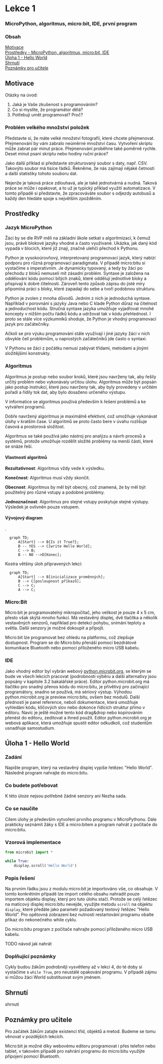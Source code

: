 # Lekce 1
### MicroPython, algoritmus, micro:bit, IDE, první program

### Obsah
[Motivace](#motivace)  
[Prostředky - MicroPython, algoritmus, micro:bit, IDE](#resources)  
[Úloha 1 - Hello World](#hello-world)  
[Shrnutí](#shrnuti)  
[Poznámky pro učitele](#pozn)  

## Motivace <a name="motivace"/>
Otázky na úvod:
1. Jaká je Vaše zkušenost s programováním?
2. Co si myslíte, že programátor dělá?
3. Potřebuji umět programovat? Proč?

### Problém velkého množství položek
Představte si, že máte velké množství fotografií, které chcete přejmenovat. Přejmenování by vám zabralo neúměrné množství času. Vytvoření skriptu může zabrat pár minut práce. Přejmenování proběhne také poměrně rychle. Deset minut psaní skriptu nebo hodiny ruční práce?

Jako další příklad si představte strukturovaný soubor s daty, např. CSV. Takovýto soubor má tisíce řádků. Řekněme, že nás zajímají nějaké četnosti a další statistiky tohoto souboru dat.

Nejenže je taková práce zdlouhavá, ale je také jednotvárná a nudná.
Taková práce se může i opakovat, a to už je typický příklad využití automatizace. V tomto případě si představte, že zpracováváte soubor s odjezdy autobusů a každý den hledáte spoje s největším zpožděním.

## Prostředky <a name="resources"/>

### Jazyk MicroPython
Žáci by se dle RVP měli na základní škole setkat s algoritmizací, k čemuž jsou, právě blokové jazyky vhodné a často využívané. Ukázka, jak daný kód vypadá v blocích, které již znají, značně ulehčí přechod k Pythonu.

Python je vysokoúrovňový, interpretovaný programovací jazyk, který nabízí podporu pro různá programovací paradigmata. V případě micro:bitu si vystačíme s imperativním. Je dynamicky typovaný, a tedy by žáci po přechodu z bloků nemuseli mít zásadní problém. Syntaxe je založena na oddělování kódu pomocí bílých znaků, které oddělují jednotlivé bloky a přispívají k dobré čitelnosti. Zároveň tento způsob zápisu do jisté míry připomíná práci s bloky, které zapadají do sebe a tvoří podobnou strukturu.

Python je zvolen z mnoha důvodů. Jedním z nich je jednoduchá syntaxe. Například v porovnání s jazyky Java nebo C klade Python důraz na čitelnost a jednoduchost kódu. Stručná syntaxe jazyka umožňuje vyjadřovat mnohé koncepty v nižším počtu řádků kódu a udržovat tak v kódu přehlednost. I proto se stále více výzkumníků shoduje, že Python je vhodný programovací jazyk pro začátečníky.

Ačkoli se pro výuku programování stále využívají i jiné jazyky žáci v nich obvykle čelí problémům, u naprostých začátečníků jde často o syntaxi.

V Pythonu se žáci z počátku nemusí zabývat třídami, metodami a jinými složitějšími konstrukty.

### Algoritmus
Algoritmus je postup nebo soubor kroků, které jsou navrženy tak, aby řešily určitý problém nebo vykonávaly určitou úlohu. Algoritmus může být popsán jako postup instrukcí, které jsou navrženy tak, aby byly provedeny v určitém pořadí a řídily tok dat, aby bylo dosaženo určeného výstupu.

V informatice se algoritmus používá především k řešení problémů a ke vytváření programů.

Dobře navržený algoritmus je maximálně efektivní, což umožňuje vykonávat úlohy v kratším čase. U algoritmů se proto často bere v úvahu rozlišuje časová a prostorová složitost.

Algoritmus se také používá jako nástroj pro analýzu a návrh procesů a systémů, protože umožňuje rozdělit složité problémy na menší části, které se snáze řeší.

#### Vlastnosti algoritmů

**Rezultativnost**: Algoritmus vždy vede k výsledku.

**Konečnost**: Algoritmus musí vždy skončit.

**Obecnost**: Algoritmus by měl být obecný, což znamená, že by měl být použitelný pro různé vstupy a podobné problémy.

**Jednoznačnost**: Algoritmus pro stejné vstupy poskytuje stejné výstupy. Výsledek je ovlivněn pouze vstupem.

#### Vývojový diagram
.
```mermaid
  graph TD;
      A[Start] --> B{Is it True?};
      B -- YES --> C[write Hello World];
	  C --> B;
      B -- NO -->D[Konec];
```
Kostra většiny úloh připravených lekcí:
```mermaid
  graph TD;
      A[Start] --> B[inicializace proměnných];
      B --> C[posloupnost příkazů];
      C --> C;
      A --> C;
```

### Micro:Bit
Micro:bit je programovatelný mikropočítač, jeho velikost je pouze 4 x 5 cm, přesto však skýtá mnoho funkcí. Má vestavěný displej, dvě tlačítka a několik vestavěných senzorů, například pro detekci pohybu, snímání teploty a světla. Další senzory je možné dokoupit a připojit.

Micro:bit lze programovat bez ohledu na platformu, což zlepšuje dostupnost. Program se do Micro:bitu přenáší pomocí bezdrátové komunikace Bluetooth nebo pomocí přiloženého micro USB kabelu.

### IDE
Jako vhodný editor byl vybrán webový [python.microbit.org]( python.microbit.org), se kterým se bude ve všech lekcích pracovat (podrobnosti výběru a další alternativy jsou popsány v kapitole 3.2 bakalářské práce).
Editor python.microbit.org má tlačítko pro snadný přenos kódu do micro:bitu, je přívětivý pro začínající programátory, snadno se používá, má sériový výstup. Výhodou python.microbit.org je preview micro:bitu, ovšem bez modulů. Další předností je panel reference, neboli dokumentace, která umožňuje vyhledání kódu, klíčových slov nebo dokonce řídících struktur přímo v editoru. Navíc je ještě možné tento kód drag&drop nebo kopírováním přenést do editoru, zeditovat a ihned použít. Editor python.microbit.org je webová aplikace, která umožňuje spustit editor odkudkoli, což studentům usnadňuje samostudium.

## Úloha 1 - Hello World <a name="hello-world"/>
### Zadání
Napište program, který na vestavěný displej vypíše řetězec "Hello World". Následně program nahrajte do micro:bitu.
### Co budete potřebovat
K této úloze nejsou potřebné žádné senzory ani Nezha sada.
### Co se naučíte
Cílem úlohy je především vytvoření prvního programu v MicroPythonu. Dále prakticky seznámit žáky s IDE a micro:bitem a program nahrát z počítače do micro:bitu. 
### Vzorová implementace
```python
from microbit import *

while True:
    display.scroll('Hello World')
```
### Popis řešení
Na prvním řádku jsou z modulu micro:bit je importováno vše, co obsahuje. V tomto konkrétním případě lze import celého obsahu nahradit pouze importem objektu display, který pro tuto úlohu stačí.
Protože se celý řetězec na maticový displej micro:bitu nevejde, využijte metodu `scroll` na objektu `display`, které předáte jako parametr požadovaný textový řetězec "Hello World". Pro opětovná zobrazení bez nutnosti restartování programu obalte příkaz do nekonečného while cyklu.

Do micro:bitu program z počítače nahrajte pomocí přiloženého micro USB kabelu. 

TODO návod jak nahrát

### Doplňující poznámky
Cykly budou žákům podrobněji vysvětleny až v lekci 4, do té doby si vystačíme s `while True`, pro neustálé opakování programu.
V případě zájmu si můžou žáci World substituovat svým jménem.

[//]: # (pozn.: Úlohy v následujících lekcích budou řešeny v samostatných souborech v adresáři reseni.)


## Shrnutí <a name="shrnuti"/>
shrnutí

## Poznámky pro učitele <a name="pozn"/>
Pro začátek žákům zatajte existenci tříd, objektů a metod. Budeme se tomu věnovat v pozdějších lekcích.

Micro:bit je možné díky webovému editoru programovat i přes telefon nebo tablet, v takovém případě pro nahrání programu do micro:bitu využijte připojení pomocí Bluetooth.
